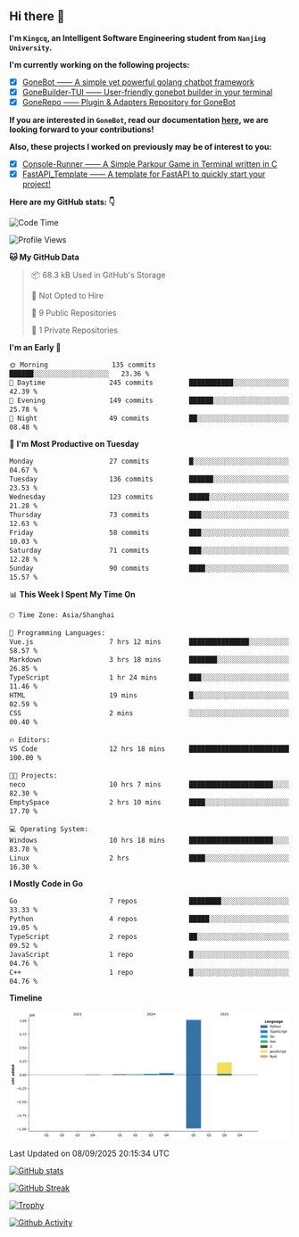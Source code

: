 ## Hi there 👋

**I'm `Kingcq`, an Intelligent Software Engineering student from `Nanjing University`.**

**I'm currently working on the following projects:**

- [x] [GoneBot —— A simple yet powerful golang chatbot framework](https://github.com/gonebot-dev/gonebot)
- [x] [GoneBuilder-TUI —— User-friendly gonebot builder in your terminal](https://github.com/gonebot-dev/gonebuilder-tui)
- [x] [GoneRepo —— Plugin & Adapters Repository for GoneBot](https://github.com/gonebot-dev/gonerepo)

**If you are interested in `GoneBot`, read our documentation [here](https://gonebot-dev.github.io/), we are looking forward to your contributions!**

**Also, these projects I worked on previously may be of interest to you:**

- [x] [Console-Runner —— A Simple Parkour Game in Terminal written in C](https://github.com/Kingcxp/Console-Runners)
- [x] [FastAPI_Template —— A template for FastAPI to quickly start your project!](https://github.com/Kingcxp/FastAPI_Template)

**Here are my GitHub stats: 👇**
<!--START_SECTION:waka-->
![Code Time](http://img.shields.io/badge/Code%20Time-1%2C870%20hrs%2059%20mins-blue)

![Profile Views](http://img.shields.io/badge/Profile%20Views-0-blue)

**🐱 My GitHub Data** 

> 📦 68.3 kB Used in GitHub's Storage 
 > 
> 🚫 Not Opted to Hire
 > 
> 📜 9 Public Repositories 
 > 
> 🔑 1 Private Repositories 
 > 
**I'm an Early 🐤** 

```text
🌞 Morning                135 commits         ██████░░░░░░░░░░░░░░░░░░░   23.36 % 
🌆 Daytime                245 commits         ███████████░░░░░░░░░░░░░░   42.39 % 
🌃 Evening                149 commits         ██████░░░░░░░░░░░░░░░░░░░   25.78 % 
🌙 Night                  49 commits          ██░░░░░░░░░░░░░░░░░░░░░░░   08.48 % 
```
📅 **I'm Most Productive on Tuesday** 

```text
Monday                   27 commits          █░░░░░░░░░░░░░░░░░░░░░░░░   04.67 % 
Tuesday                  136 commits         ██████░░░░░░░░░░░░░░░░░░░   23.53 % 
Wednesday                123 commits         █████░░░░░░░░░░░░░░░░░░░░   21.28 % 
Thursday                 73 commits          ███░░░░░░░░░░░░░░░░░░░░░░   12.63 % 
Friday                   58 commits          ███░░░░░░░░░░░░░░░░░░░░░░   10.03 % 
Saturday                 71 commits          ███░░░░░░░░░░░░░░░░░░░░░░   12.28 % 
Sunday                   90 commits          ████░░░░░░░░░░░░░░░░░░░░░   15.57 % 
```


📊 **This Week I Spent My Time On** 

```text
🕑︎ Time Zone: Asia/Shanghai

💬 Programming Languages: 
Vue.js                   7 hrs 12 mins       ███████████████░░░░░░░░░░   58.57 % 
Markdown                 3 hrs 18 mins       ███████░░░░░░░░░░░░░░░░░░   26.85 % 
TypeScript               1 hr 24 mins        ███░░░░░░░░░░░░░░░░░░░░░░   11.46 % 
HTML                     19 mins             █░░░░░░░░░░░░░░░░░░░░░░░░   02.59 % 
CSS                      2 mins              ░░░░░░░░░░░░░░░░░░░░░░░░░   00.40 % 

🔥 Editors: 
VS Code                  12 hrs 18 mins      █████████████████████████   100.00 % 

🐱‍💻 Projects: 
neco                     10 hrs 7 mins       █████████████████████░░░░   82.30 % 
EmptySpace               2 hrs 10 mins       ████░░░░░░░░░░░░░░░░░░░░░   17.70 % 

💻 Operating System: 
Windows                  10 hrs 18 mins      █████████████████████░░░░   83.70 % 
Linux                    2 hrs               ████░░░░░░░░░░░░░░░░░░░░░   16.30 % 
```

**I Mostly Code in Go** 

```text
Go                       7 repos             ████████░░░░░░░░░░░░░░░░░   33.33 % 
Python                   4 repos             █████░░░░░░░░░░░░░░░░░░░░   19.05 % 
TypeScript               2 repos             ██░░░░░░░░░░░░░░░░░░░░░░░   09.52 % 
JavaScript               1 repo              █░░░░░░░░░░░░░░░░░░░░░░░░   04.76 % 
C++                      1 repo              █░░░░░░░░░░░░░░░░░░░░░░░░   04.76 % 
```



**Timeline**

![Lines of Code chart](https://raw.githubusercontent.com/Kingcxp/Kingcxp/main/assets/bar_graph.png)


 Last Updated on 08/09/2025 20:15:34 UTC
<!--END_SECTION:waka-->

[![GitHub stats](https://github-readme-stats.vercel.app/api?username=Kingcxp&show_icons=true&count_private=true&theme=aura&hide_border=true&icon_color=FF4500&text_color=76EE00)](https://github.com/anuraghazra/github-readme-stats)    

[![GitHub Streak](https://github-readme-streak-stats.herokuapp.com/?user=Kingcxp&hide_border=true&theme=catppuccin-macchiato)](https://git.io/streak-stats)

[![Trophy](https://github-profile-trophy.vercel.app/?username=Kingcxp&theme=dracula)](https://github.com/ryo-ma/github-profile-trophy)

[![Github Activity](https://github-readme-activity-graph.vercel.app/graph?username=Kingcxp&theme=tokyo-night&hide_border=true)](https://github.com/ashutosh00710/github-readme-activity-graph)